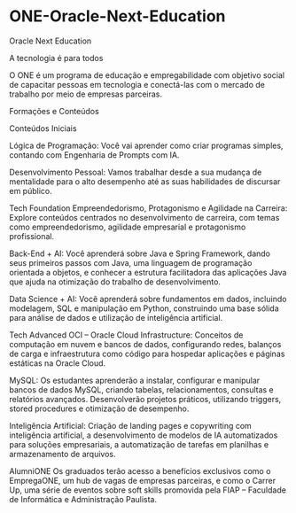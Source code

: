 # ONE-Oracle-Next-Education
Oracle Next Education

A tecnologia é para todos

O ONE é um programa de educação e empregabilidade com objetivo social de capacitar pessoas em tecnologia e conectá-las com o mercado de trabalho por meio de empresas parceiras. 


Formações e Conteúdos

Conteúdos Iniciais

Lógica de Programação: Você vai aprender como criar programas simples, contando com Engenharia de Prompts com IA.

Desenvolvimento Pessoal: Vamos trabalhar desde a sua mudança de mentalidade para o alto desempenho até as suas habilidades de discursar em público.

Tech Foundation
Empreendedorismo, Protagonismo e Agilidade na Carreira: Explore conteúdos centrados no desenvolvimento de carreira, com temas como empreendedorismo, agilidade empresarial e protagonismo profissional.

Back-End + AI: Você aprenderá sobre Java e Spring Framework, dando seus primeiros passos com Java, uma linguagem de programação orientada a objetos, e conhecer a estrutura facilitadora das aplicações Java que ajuda na otimização do trabalho de desenvolvimento.

Data Science + AI: Você aprenderá sobre fundamentos em dados, incluindo modelagem, SQL e manipulação em Python, construindo uma base sólida para análise de dados e utilização de inteligência artificial.

Tech Advanced
OCI – Oracle Cloud Infrastructure: Conceitos de computação em nuvem e bancos de dados, configurando redes, balanços de carga e infraestrutura como código para hospedar aplicações e páginas estáticas na Oracle Cloud.

MySQL: Os estudantes aprenderão a instalar, configurar e manipular bancos de dados MySQL, criando tabelas, relacionamentos, consultas e relatórios avançados. Desenvolverão projetos práticos, utilizando triggers, stored procedures e otimização de desempenho.

Inteligência Artificial: Criação de landing pages e copywriting com inteligência artificial, a desenvolvimento de modelos de IA automatizados para soluções empresariais, a automatização de tarefas em planilhas e armazenamento de arquivos.

AlumniONE
Os graduados terão acesso a benefícios exclusivos como o EmpregaONE, um hub de vagas de empresas parceiras, e como o Carrer Up, uma série de eventos sobre soft skills promovida pela FIAP – Faculdade de Informática e Administração Paulista.

